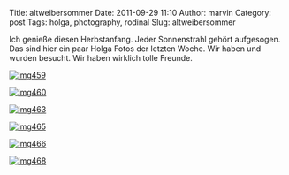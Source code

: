 Title: altweibersommer
Date: 2011-09-29 11:10
Author: marvin
Category: post
Tags: holga, photography, rodinal
Slug: altweibersommer

Ich genieße diesen Herbstanfang. Jeder Sonnenstrahl gehört aufgesogen.
Das sind hier ein paar Holga Fotos der letzten Woche. Wir haben und
wurden besucht. Wir haben wirklich tolle Freunde.

[![img459](http://farm7.static.flickr.com/6159/6194339963_bb542e993d.jpg)](http://www.flickr.com/photos/marvinxsteadfast/6194339963/ "img459 by marvinxsteadfast, on Flickr, via Patr")

[![img460](http://farm7.static.flickr.com/6167/6194341809_487bd07653.jpg)](http://www.flickr.com/photos/marvinxsteadfast/6194341809/ "img460 by marvinxsteadfast, on Flickr, via Patr")

[![img463](http://farm7.static.flickr.com/6171/6194343479_9e909389a2.jpg)](http://www.flickr.com/photos/marvinxsteadfast/6194343479/ "img463 by marvinxsteadfast, on Flickr, via Patr")

[![img465](http://farm7.static.flickr.com/6164/6194861200_ef627481f8.jpg)](http://www.flickr.com/photos/marvinxsteadfast/6194861200/ "img465 by marvinxsteadfast, on Flickr, via Patr")

[![img466](http://farm7.static.flickr.com/6160/6194862224_7737c710fd.jpg)](http://www.flickr.com/photos/marvinxsteadfast/6194862224/ "img466 by marvinxsteadfast, on Flickr, via Patr")

[![img468](http://farm7.static.flickr.com/6155/6194346551_bbccf2900b.jpg)](http://www.flickr.com/photos/marvinxsteadfast/6194346551/ "img468 by marvinxsteadfast, on Flickr, via Patr")


